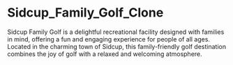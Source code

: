 # Sidcup_Family_Golf_Clone
Sidcup Family Golf is a delightful recreational facility designed with families in mind, offering a fun and engaging experience for people of all ages. Located in the charming town of Sidcup, this family-friendly golf destination combines the joy of golf with a relaxed and welcoming atmosphere.
